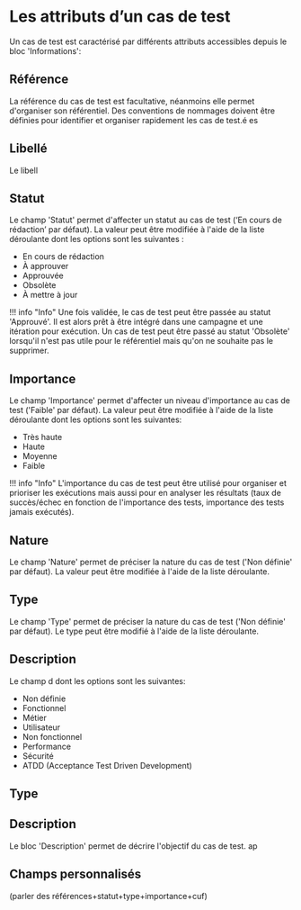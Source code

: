 
# Les attributs d’un cas de test

Un cas de test est caractérisé par différents attributs accessibles depuis le bloc 'Informations':

## Référence
La référence du cas de test est facultative, néanmoins elle permet d'organiser son référentiel. Des conventions de nommages doivent être définies pour identifier et organiser rapidement les cas de test.é es

## Libellé
 Le libell

## Statut
Le champ 'Statut' permet d'affecter un statut au cas de test (‘En cours de rédaction’ par défaut). La valeur peut être modifiée à l'aide de la liste déroulante dont les options sont les suivantes :

 - En cours de rédaction
 - À approuver
 - Approuvée
 - Obsolète
 - À mettre à jour

!!! info "Info"
	Une fois validée, le cas de test peut être passée au statut 'Approuvé'. Il est alors prêt à être intégré dans une campagne et une itération pour exécution. 
Un cas de test peut être passé au statut 'Obsolète' lorsqu'il n'est pas utile pour le référentiel mais qu'on ne souhaite pas le supprimer.

## Importance
Le champ 'Importance' permet d'affecter un niveau d'importance au cas de test ('Faible' par défaut). La valeur peut être modifiée à l'aide de la liste déroulante dont les options sont les suivantes:

- Très haute
- Haute
- Moyenne
- Faible 

!!! info "Info"
	L'importance du cas de test peut être utilisé pour organiser et prioriser les exécutions mais aussi pour en analyser les résultats (taux de succès/échec en fonction de l'importance des tests, importance des tests jamais exécutés).

## Nature
Le champ 'Nature' permet de préciser la nature du cas de test ('Non définie' par défaut). La valeur peut être modifiée à l'aide de la liste déroulante.
 
## Type
Le champ 'Type' permet de préciser la nature du cas de test ('Non définie' par défaut). Le type peut être modifié à l'aide de la liste déroulante. 

## Description

Le champ d dont les options sont les suivantes:

- Non définie
- Fonctionnel
- Métier
- Utilisateur
- Non fonctionnel
- Performance
- Sécurité
- ATDD (Acceptance Test Driven Development)
 
## Type


## Description
Le bloc 'Description' permet de décrire l'objectif du cas de test. 
 ap 

## Champs personnalisés



(parler des références+statut+type+importance+cuf)
<!--stackedit_data:
eyJoaXN0b3J5IjpbLTk1NzAxNzI0NSwyMTE2OTE1NjUxLDc2MD
QxODM5Nyw5NDkyOTAxOTgsLTc2MTcyNDcyOSwtMTg3MjM5MTg1
MCw4ODY4ODQxMjYsMzgzNDQwNjM1LDE3MzcxNTQxODgsMTI1NT
QwMDQ3OSwyMDMwNzc4ODcyLC05MDkzNDkyODEsMzcyMDI1NjQw
LC01MjM4OTMwNjksMTM3MDc5MzEyLC04MDU2NzM0MzddfQ==
-->